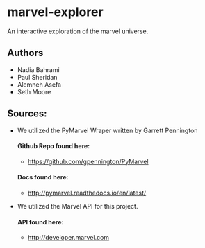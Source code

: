# marvel-explorer
An interactive exploration of the marvel universe.

## Authors
 * Nadia Bahrami 
 * Paul Sheridan 
 * Alemneh Asefa
 * Seth Moore 

## Sources:

* We utilized the PyMarvel Wraper written by Garrett Pennington
    #### Github Repo found here:
    * https://github.com/gpennington/PyMarvel

    #### Docs found here:
    * http://pymarvel.readthedocs.io/en/latest/

* We utilized the Marvel API for this project.
    #### API found here:
    * http://developer.marvel.com

